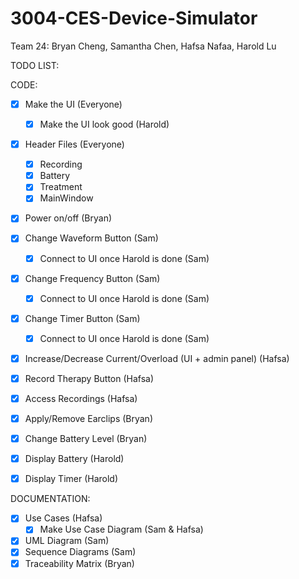 # 3004-CES-Device-Simulator

Team 24: Bryan Cheng, Samantha Chen, Hafsa Nafaa, Harold Lu

TODO LIST:

CODE:
- [x] Make the UI (Everyone)
  - [x] Make the UI look good (Harold)
- [x] Header Files (Everyone)
  - [x] Recording 
  - [x] Battery
  - [x] Treatment
  - [x] MainWindow
- [x] Power on/off (Bryan)
- [x] Change Waveform Button (Sam)
  - [x] Connect to UI once Harold is done (Sam)
- [x] Change Frequency Button (Sam)
  - [x] Connect to UI once Harold is done (Sam)
- [x] Change Timer Button (Sam)
  - [x] Connect to UI once Harold is done (Sam)
- [x] Increase/Decrease Current/Overload (UI + admin panel) (Hafsa)
- [x] Record Therapy Button (Hafsa)
- [x] Access Recordings (Hafsa)
- [x] Apply/Remove Earclips (Bryan)
- [x] Change Battery Level (Bryan)
- [x] Display Battery (Harold)
- [x] Display Timer (Harold)


DOCUMENTATION:
- [x] Use Cases (Hafsa)
  - [x] Make Use Case Diagram (Sam & Hafsa)
- [x] UML Diagram (Sam)
- [x] Sequence Diagrams (Sam)
- [x] Traceability Matrix (Bryan)
